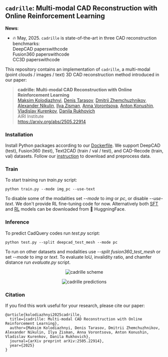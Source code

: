 ## `cadrille`: Multi-modal CAD Reconstruction with Online Reinforcement Learning

**News**:
 * :fire: May, 2025. `cadrille` is state-of-the-art in three CAD reconstruction benchmarks: <br>
  DeepCAD paperswithcode <br>
  Fusion360 paperswithcode <br>
  CC3D paperswithcode

This repository contains an implementation of `cadrille`, a multi-modal (point clouds / images / text) 3D CAD reconstruction method introduced in our paper:

> **cadrille: Multi-modal CAD Reconstruction with Online Reinforcement Learning**<br>
> [Maksim Kolodiazhnyi](https://github.com/col14m),
> [Denis Tarasov](https://dt6a.github.io),
> [Dmitrii Zhemchuzhnikov](https://github.com/zhemdi),
> [Alexander Nikulin](https://howuhh.github.io),
> [Ilya Zisman](https://zis.mn),
> [Anna Vorontsova](https://highrut.github.io),
> [Anton Konushin](https://scholar.google.com/citations?user=ZT_k-wMAAAAJ),
> [Vladislav Kurenkov](https://dunnolab.ai),
> [Danila Rukhovich](https://github.com/filaPro) <br>
> AIRI Institute <br>
> https://arxiv.org/abs/2505.22914

### Installation

Install Python packages according to our [Dockerfile](Dockerfile). We support DeepCAD (test), Fusion360 (test), Text2CAD (train / val / test), and CAD-Recode (train, val) datasets. Follow our [instruction](data/README.md) to download and preprocess data.

### Train

To start training run *train.py* script:
```shell
python train.py --mode img_pc --use-text
```
To disable some of the modalities set *--mode* to *img* or *pc*, or disable *--use-text*. We don't provide RL fine-tuning code for now. Alternatively both [SFT](https://huggingface.co/maksimko123/cadrille) and [RL](https://huggingface.co/maksimko123/cadrille-rl) models can be downloaded from :hugs: HuggningFace.

### Inference

To predict CadQuery codes run *test.py* script:
```shell
python test.py --split deepcad_test_mesh --mode pc
```
To run on other datasets and modalities use *--split fusion360_test_mesh* or set *--mode* to *img* or *text*. To evaluate IoU, invalidity ratio, and chamfer distance run *evaluate.py* script.

<p align="center">
  <img src="https://github.com/user-attachments/assets/8b811b14-e646-48d6-9a0c-06a9655bdbaf" alt="cadrille scheme"/>
</p>
<p align="center">
  <img src="https://github.com/user-attachments/assets/d6ae21f5-6c3c-4b7b-a2e9-ff0a310caa3d" alt="cadrille predictions"/>
</p>

### Citation

If you find this work useful for your research, please cite our paper:

```
@article{kolodiazhnyi2025cadrille,
  title={cadrille: Multi-modal CAD Reconstruction with Online Reinforcement Learning},
  author={Maksim Kolodiazhnyi, Denis Tarasov, Dmitrii Zhemchuzhnikov, Alexander Nikulin, Ilya Zisman, Anna Vorontsova, Anton Konushin, Vladislav Kurenkov, Danila Rukhovich},
  journal={arXiv preprint arXiv:2505.22914},
  year={2025}
}
```
